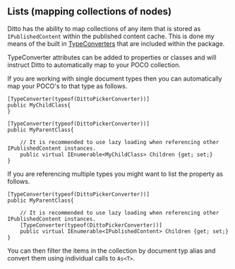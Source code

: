 ## Lists (mapping collections of nodes)

Ditto has the ability to map collections of any item that is stored as `IPublishedContent` within the published content cache. This is done my means of the built in [TypeConverters](usage-advanced-typeconverters/) that are included within the package.

TypeConverter attributes can be added to properties or classes and will instruct Ditto to automatically map to your POCO collection. 

If you are working with single document types then you can automatically map your POCO's to that type as follows.

    [TypeConverter(typeof(DittoPickerConverter))]
    public MyChildClass{
    }
    
    [TypeConverter(typeof(DittoPickerConverter))]
    public MyParentClass{
    
        // It is recommended to use lazy loading when referencing other IPublishedContent instances.
        public virtual IEnumerable<MyChildClass> Children {get; set;}
    }

If you are referencing multiple types you might want to list the property as follows.

    [TypeConverter(typeof(DittoPickerConverter))]
    public MyParentClass{
    
        // It is recommended to use lazy loading when referencing other IPublishedContent instances.
        [TypeConverter(typeof(DittoPickerConverter))]
        public virtual IEnumerable<IPublishedContent> Children {get; set;}
    }

You can then filter the items in the collection by document typ alias and convert them using individual calls to `As<T>`. 
